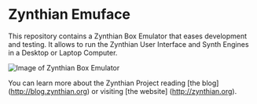 # Zynthian Emuface

This repository contains a Zynthian Box Emulator that eases development and testing. 
It allows to run the Zynthian User Interface and Synth Engines in a Desktop or Laptop Computer.

![Image of Zynthian Box Emulator](https://raw.githubusercontent.com/zynthian/zynthian-emuface/master/img/zynthian_emuface_control_screenshot.png)

You can learn more about the Zynthian Project reading [the blog] (http://blog.zynthian.org) or visiting [the website] (http://zynthian.org).
